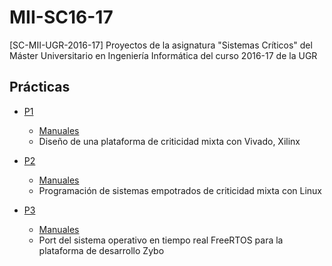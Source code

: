 # MII-SC16-17
[SC-MII-UGR-2016-17] Proyectos de la asignatura "Sistemas Críticos" del Máster Universitario en Ingeniería Informática del curso 2016-17 de la UGR

## Prácticas
+ [P1](P1)
  - [Manuales](P1/doc) 
  - Diseño de una plataforma de criticidad mixta con Vivado, Xilinx

+ [P2](P2)
  - [Manuales](P1/doc) 
  - Programación de sistemas empotrados de criticidad mixta con Linux 

+ [P3](P3)
  - [Manuales](P1/doc) 
  - Port del sistema operativo en tiempo real FreeRTOS para la plataforma de desarrollo Zybo
